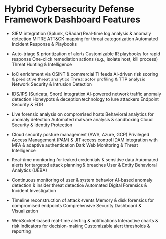 # Hybrid Cybersecurity Defense Framework Dashboard Features

* SIEM integration (Splunk, QRadar)
Real-time log analysis & anomaly detection
MITRE ATT&CK mapping for threat categorization
Automated Incident Response & Playbooks

* Auto-triage & prioritization of alerts
Customizable IR playbooks for rapid response
One-click remediation actions (e.g., isolate host, kill process)
Threat Hunting & Intelligence

* IoC enrichment via OSINT & commercial TI feeds
AI-driven risk scoring & predictive threat analytics
Threat actor profiling & TTP analysis
Network Security & Intrusion Detection

* IDS/IPS (Suricata, Snort) integration
AI-powered network traffic anomaly detection
Honeypots & deception technology to lure attackers
Endpoint Security & EDR

* Live forensic analysis on compromised hosts
Behavioral analytics for anomaly detection
Automated malware analysis & sandboxing
Cloud Security & Identity Protection

* Cloud security posture management (AWS, Azure, GCP)
Privileged Access Management (PAM) & JIT access control
IDAM integration with MFA & adaptive authentication
Dark Web Monitoring & Threat Intelligence

* Real-time monitoring for leaked credentials & sensitive data
Automated alerts for targeted attack planning & breaches
User & Entity Behavioral Analytics (UEBA)

* Continuous monitoring of user & system behavior
AI-based anomaly detection & insider threat detection
Automated Digital Forensics & Incident Investigation

* Timeline reconstruction of attack events
Memory & disk forensics for compromised endpoints
Comprehensive Security Dashboard & Visualization

* WebSocket-based real-time alerting & notifications
Interactive charts & risk indicators for decision-making
Customizable alert thresholds & reporting

